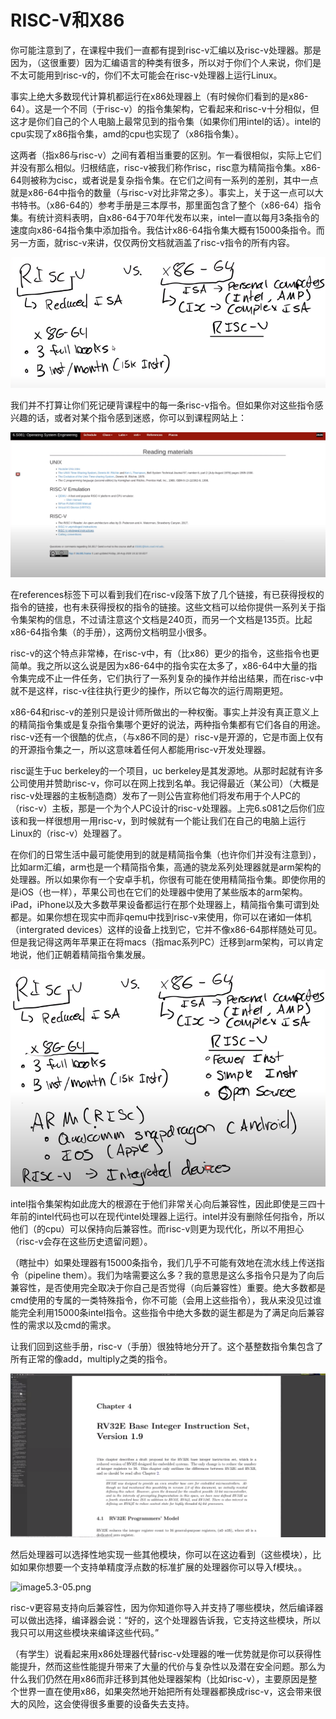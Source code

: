 # RISC-V和X86

你可能注意到了，在课程中我们一直都有提到risc-v汇编以及risc-v处理器。那是因为，（这很重要）因为汇编语言的种类有很多，所以对于你们个人来说，你们是不太可能用到risc-v的，你们不太可能会在risc-v处理器上运行Linux。

事实上绝大多数现代计算机都运行在x86处理器上（有时候你们看到的是x86-64）。这是一个不同（于risc-v）的指令集架构，它看起来和risc-v十分相似，但这才是你们自己的个人电脑上最常见到的指令集（如果你们用intel的话）。intel的cpu实现了x86指令集，amd的cpu也实现了（x86指令集）。

这两者（指x86与risc-v）之间有着相当重要的区别。乍一看很相似，实际上它们并没有那么相似。归根结底，risc-v被我们称作risc，risc意为精简指令集。x86-64则被称为cisc，或者说是复杂指令集。在它们之间有一系列的差别，其中一点就是x86-64中指令的数量（与risc-v对比非常之多）。事实上，关于这一点可以大书特书。（x86-64的）参考手册是三本厚书，那里面包含了整个（x86-64）指令集。有统计资料表明，自x86-64于70年代发布以来，intel一直以每月3条指令的速度向x86-64指令集中添加指令。我估计x86-64指令集大概有15000条指令。而另一方面，就risc-v来讲，仅仅两份文档就涵盖了risc-v指令的所有内容。

![image02](../.gitbook/assets/lec05/image5.3-01.png)

我们并不打算让你们死记硬背课程中的每一条risc-v指令。但如果你对这些指令感兴趣的话，或者对某个指令感到迷惑，你可以到课程网站上：

![image03](../.gitbook/assets/lec05/image5.3-02.png)

在references标签下可以看到我们在risc-v段落下放了几个链接，有已获得授权的指令的链接，也有未获得授权的指令的链接。这些文档可以给你提供一系列关于指令集架构的信息，不过请注意这个文档是240页，而另一个文档是135页。比起x86-64指令集（的手册），这两份文档明显小很多。

risc-v的这个特点非常棒，在risc-v中，有（比x86）更少的指令，这些指令也更简单。我之所以这么说是因为x86-64中的指令实在太多了，x86-64中大量的指令集完成不止一件任务，它们执行了一系列复杂的操作并给出结果，而在risc-v中就不是这样，risc-v往往执行更少的操作，所以它每次的运行周期更短。

x86-64和risc-v的差别只是设计师所做出的一种权衡。事实上并没有真正意义上的精简指令集或是复杂指令集哪个更好的说法，两种指令集都有它们各自的用途。risc-v还有一个很酷的优点，（与x86不同的是）risc-v是开源的，它是市面上仅有的开源指令集之一，所以这意味着任何人都能用risc-v开发处理器。

risc诞生于uc berkeley的一个项目，uc berkeley是其发源地。从那时起就有许多公司使用并赞助risc-v，你可以在网上找到名单。我记得最近（某公司）（大概是risc-v处理器的主板制造商）发布了一则公告宣称他们将发布用于个人PC的（risc-v）主板，那是一个为个人PC设计的risc-v处理器。上完6.s081之后你们应该和我一样很想用一用risc-v，到时候就有一个能让我们在自己的电脑上运行Linux的（risc-v）处理器了。

在你们的日常生活中最可能使用到的就是精简指令集（也许你们并没有注意到），比如arm汇编，arm也是一个精简指令集，高通的骁龙系列处理器就是arm架构的处理器。所以如果你有一个安卓手机，你很有可能在使用精简指令集。即使你用的是iOS（也一样），苹果公司也在它们的处理器中使用了某些版本的arm架构。iPad，iPhone以及大多数苹果设备都运行在那个处理器上，精简指令集可谓到处都是。如果你想在现实中而非qemu中找到risc-v来使用，你可以在诸如一体机（intergrated devices）这样的设备上找到它，它并不像x86-64那样随处可见。但是我记得这两年苹果正在将macs（指mac系列PC）迁移到arm架构，可以肯定地说，他们正朝着精简指令集发展。

![image5.3-03.png](../.gitbook/assets/lec05/image5.3-03.png)

intel指令集架构如此庞大的根源在于他们非常关心向后兼容性，因此即使是三四十年前的intel代码也可以在现代intel处理器上运行。intel并没有删除任何指令，所以他们（的cpu）可以保持向后兼容性。而risc-v则更为现代化，所以不用担心（risc-v会存在这些历史遗留问题）。

（瞎扯中）如果处理器有15000条指令，我们几乎不可能有效地在流水线上传送指令（pipeline them）。我们为啥需要这么多？我的意思是这么多指令只是为了向后兼容性，是否使用完全取决于你自己是否觉得（向后兼容性）重要。绝大多数都是cmd使用的专属的一类特殊指令，你不可能（会用上这些指令），我从来没见过谁能完全利用15000条intel指令。这些指令中绝大多数的诞生都是为了满足向后兼容性的需求以及cmd的需求。

让我们回到这些手册，risc-v（手册）很独特地分开了。这个基整数指令集包含了所有正常的像add，multiply之类的指令。

![image5.3-04.png](../.gitbook/assets/lec05/image5.3-04.png)

然后处理器可以选择性地实现一些其他模块，你可以在这边看到（这些模块），比如如果你想要一个支持单精度浮点数的标准扩展的处理器你可以导入f模块。。

![image5.3-05.png](/home/xclwt/文档/GitClone/MIT6.S081/.gitbook/assets/lec05/image5.3-05.png)

risc-v更容易支持向后兼容性，因为你知道你导入并支持了哪些模块，然后编译器可以做出选择，编译器会说：“好的，这个处理器告诉我，它支持这些模块，所以我只可以用这些模块来编译这些代码。”

（有学生）说看起来用x86处理器代替risc-v处理器的唯一优势就是你可以获得性能提升，然而这些性能提升带来了大量的代价与复杂性以及潜在安全问题。那么为什么我们仍然在用x86而非迁移到其他处理器架构（比如risc-v），主要原因是整个世界一直在使用x86，如果突然地开始把所有处理器都换成risc-v，这会带来很大的风险，这会使得很多重要的设备失去支持。